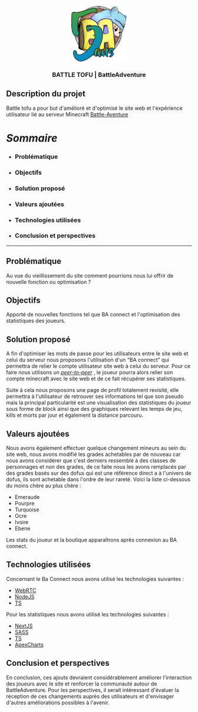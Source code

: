 <!-- @format -->

<div align="center">
  <img src="./UserPage/public/favicon.ico" width="150" height="150" />

 ### BATTLE TOFU | BattleAdventure
</div>

## Description du projet

Battle tofu a pour but d'amélioré et d'optimisé le site web et l'expérience utilisateur lié au serveur Minecraft [Battle-Aventure](https://www.battle-adventure.eu/)

# _Sommaire_

- ### Problématique
- ### Objectifs
- ### Solution proposé
- ### Valeurs ajoutées
- ### Technologies utilisées
- ### Conclusion et perspectives

---

## Problématique

Au vue du vieillissement du site comment pourrions nous lui offrir de nouvelle fonction ou optimisation ?

## Objectifs

Apporté de nouvelles fonctions tel que BA connect et l'optimisation des statistiques des joueurs.

## Solution proposé

A fin d'optimiser les mots de passe pour les utilisateurs entre le site web et celui du serveur nous proposons l'utilisation d'un "BA connect" qui permettra de relier le compte utilisateur site web à celui du serveur. Pour ce faire nous utilisons un <u>_peer-to-peer_</u> , le joueur pourra alors relier son compte minecraft avec le site web et de ce fait récupérer ses statistiques.

Suite à cela nous proposons une page de profil totalement revisité, elle permettra à l'utilisateur de retrouver ses informations tel que son pseudo mais la principal particularité est une visualisation des statistiques du joueur sous forme de block ainsi que des graphiques relevant les temps de jeu, kills et morts par jour et également la distance parcouru.

## Valeurs ajoutées

Nous avons également effectuer quelque changement mineurs au sein du site web, nous avons modifié les grades achetables par de nouveau car nous avons considérer que c'est derniers ressemblé à des classes de personnages et non des grades, de ce faite nous les avons remplacés par des grades basés sur des dofus qui est une référence direct a à l'univers de dofus, ils sont achetable dans l'ordre de leur rareté.
Voici la liste ci-dessous du moins chère au plus chère :

- Emeraude
- Pourpre
- Turquoise
- Ocre
- Ivoire
- Ebene

Les stats du joueur et la boutique apparaîtrons après connexion au BA connect.

## Technologies utilisées

Concernant le Ba Connect nous avons utilisé les technologies suivantes :
- [WebRTC](https://webrtc.org/)
- [NodeJS](https://nodejs.org/en/)
- [TS](https://www.typescriptlang.org/)

Pour les statistiques nous avons utilisé les technologies suivantes :

- [NextJS](https://nextjs.org/)
- [SASS](https://sass-lang.com/)
- [TS](https://www.typescriptlang.org/)
- [ApexCharts](https://apexcharts.com/)

## Conclusion et perspectives

En conclusion, ces ajouts devraient considérablement améliorer l'interaction des joueurs avec le site et renforcer la communauté autour de BattleAdventure. Pour les perspectives, il serait intéressant d'évaluer la réception de ces changements auprès des utilisateurs et d'envisager d'autres améliorations possibles à l'avenir.
